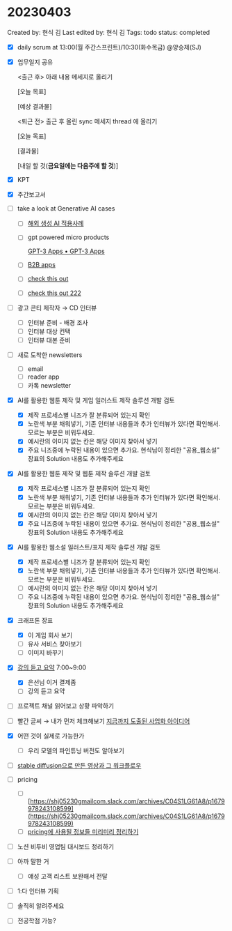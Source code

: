 # 20230403

Created by: 현식 김
Last edited by: 현식 김
Tags: todo
status: completed

- [x]  daily scrum at 13:00(월 주간스프린트)/10:30(화수목금)  @양승제(SJ)
- [x]  업무일지 공유
    
    <출근 후> 아래 내용 메세지로 올리기
    
    [오늘 목표]
    
    [예상 결과물]
    
    <퇴근 전> 출근 후 올린 sync 메세지 thread 에 올리기
    
    [오늘 목표]
    
    [결과물]
    
    [내일 할 것(**금요일에는 다음주에 할 것**)]
    
- [x]  KPT
- [x]  주간보고서
- [ ]  take a look at Generative AI cases
    - [ ]  [해외 생성 AI 적용사례](https://www.notion.so/AI-fc66f14a19f3421a8564c616513692ac?pvs=21)
    - [ ]  gpt powered micro products
        
        [GPT-3 Apps • GPT-3 Apps](https://gpt-apps.com/)
        
    - [ ]  [B2B apps](https://www.notion.so/SaaS-B2B-by-bf26e8c9605744aa9c710a62cdc36b41?pvs=21)
    - [ ]  [check this out](https://lionrocket.slack.com/archives/C022N3PU5EG/p1680161822427429)
    - [ ]  [check this out 222](https://lionrocket.slack.com/archives/C01F2SRJXLK/p1680222703532449)
- [ ]  광고 콘티 제작자 → CD 인터뷰
    - [ ]  인터뷰 준비 - 배경 조사
    - [ ]  인터뷰 대상 컨택
    - [ ]  인터뷰 대본 준비
- [ ]  새로 도착한 newsletters
    - [ ]  email
    - [ ]  reader app
    - [ ]  카톡 newsletter
- [x]  AI를 활용한 웹툰 제작 및 게임 일러스트 제작 솔루션 개발 검토
    - [x]  제작 프로세스별 니즈가 잘 분류되어 있는지 확인
    - [x]  노란색 부분 채워넣기, 기존 인터뷰 내용들과 추가 인터뷰가 있다면 확인해서. 모르는 부분은 비워두세요.
    - [x]  예시란의 이미지 없는 칸은 해당 이미지 찾아서 넣기
    - [x]  주요 니즈중에 누락된 내용이 있으면 추가요. 현식님이 정리한 "공용_웹소설" 장표의 Solution 내용도 추가해주세요
- [x]  AI를 활용한 웹툰 제작 및 웹툰 제작 솔루션 개발 검토
    - [x]  제작 프로세스별 니즈가 잘 분류되어 있는지 확인
    - [x]  노란색 부분 채워넣기, 기존 인터뷰 내용들과 추가 인터뷰가 있다면 확인해서. 모르는 부분은 비워두세요.
    - [x]  예시란의 이미지 없는 칸은 해당 이미지 찾아서 넣기
    - [x]  주요 니즈중에 누락된 내용이 있으면 추가요. 현식님이 정리한 "공용_웹소설" 장표의 Solution 내용도 추가해주세요
- [x]  AI를 활용한 웹소설 일러스트/표지 제작 솔루션 개발 검토
    - [x]  제작 프로세스별 니즈가 잘 분류되어 있는지 확인
    - [x]  노란색 부분 채워넣기, 기존 인터뷰 내용들과 추가 인터뷰가 있다면 확인해서. 모르는 부분은 비워두세요.
    - [ ]  예시란의 이미지 없는 칸은 해당 이미지 찾아서 넣기
    - [ ]  주요 니즈중에 누락된 내용이 있으면 추가요. 현식님이 정리한 "공용_웹소설" 장표의 Solution 내용도 추가해주세요
- [x]  크래프톤 장표
    - [x]  이 게임 회사 보기
    - [ ]  유사 서비스 찾아보기
    - [ ]  이미지 바꾸기
- [x]  [강의 듣고 요약](https://www.grownbetter.com/program/802?product=794&fbclid=IwAR2D5kJ9MqlCcwC21G49bYygtFE6xYnpV60aUAArjboS0PXMq12oDwd2h4s&mibextid=Zxz2cZ) 7:00~9:00
    - [x]  은선님 이거 결제좀
    - [ ]  강의 듣고 요약
- [ ]  프로젝트 채널 읽어보고 상황 파악하기
- [ ]  빨간 글씨 → 내가 먼저 체크해보기 [지금까지 도출된 사업화 아이디어](%E1%84%8C%E1%85%B5%E1%84%80%E1%85%B3%E1%86%B7%E1%84%81%E1%85%A1%E1%84%8C%E1%85%B5%20%E1%84%83%E1%85%A9%E1%84%8E%E1%85%AE%E1%86%AF%E1%84%83%E1%85%AC%E1%86%AB%20%E1%84%89%E1%85%A1%E1%84%8B%E1%85%A5%E1%86%B8%E1%84%92%E1%85%AA%20%E1%84%8B%E1%85%A1%E1%84%8B%E1%85%B5%E1%84%83%E1%85%B5%E1%84%8B%E1%85%A5%206be4d8cf0a384d7f9b6f50c73a5c9b0e.md)
- [x]  어떤 것이 실제로 가능한가
    - [ ]  우리 모델의 파인튜닝 버전도 알아보기
- [ ]  [stable diffusion으로 만든 영상과 그 워크플로우](https://lionrocket.slack.com/archives/C01F2SRJXLK/p1680139963657019)
- [ ]  pricing
    - [ ]  [https://shj05230gmailcom.slack.com/archives/C04S1LG61A8/p1679978243108599](https://shj05230gmailcom.slack.com/archives/C04S1LG61A8/p1679978243108599)
    - [ ]  [pricing에 사용될 정보들 미리미리 정리하기](Pricing%20strategy%2017295d8505ce4f07b32a6a8344fbfb5f.md)
- [ ]  노션 비투비 영업팀 대시보드 정리하기
- [ ]  아까 말한 거
    - [ ]  얘성 고객 리스트 보완해서 전달
- [ ]  1:다 인터뷰 기획
- [ ]  솔직히 알려주세요
- [ ]  전공학점 가능?